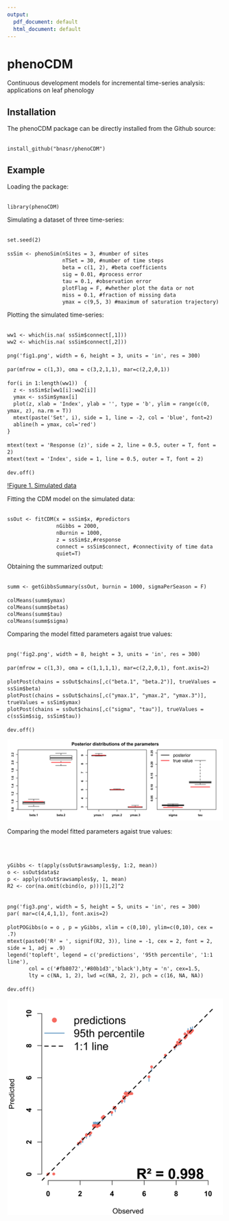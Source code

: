 ```yaml
---
output:
  pdf_document: default
  html_document: default
---
```

# phenoCDM
Continuous development models for incremental time-series analysis: applications on leaf phenology



## Installation
The phenoCDM package can be directly installed from the Github source:

```{r, echo=TRUE}

install_github("bnasr/phenoCDM")

```

## Example

Loading the package:
```{r, echo=TRUE}

library(phenoCDM)

```


Simulating a dataset of three time-series:
```{r, echo=TRUE}

set.seed(2)

ssSim <- phenoSim(nSites = 3, #number of sites
                  nTSet = 30, #number of time steps
                  beta = c(1, 2), #beta coefficients
                  sig = 0.01, #process error
                  tau = 0.1, #observation error
                  plotFlag = F, #whether plot the data or not
                  miss = 0.1, #fraction of missing data
                  ymax = c(9,5, 3) #maximum of saturation trajectory)

```

Plotting the simulated time-series:

```{r, echo=TRUE}

ww1 <- which(is.na( ssSim$connect[,1]))
ww2 <- which(is.na( ssSim$connect[,2]))

png('fig1.png', width = 6, height = 3, units = 'in', res = 300)

par(mfrow = c(1,3), oma = c(3,2,1,1), mar=c(2,2,0,1))

for(i in 1:length(ww1))  {
  z <- ssSim$z[ww1[i]:ww2[i]]
  ymax <- ssSim$ymax[i]
  plot(z, xlab = 'Index', ylab = '', type = 'b', ylim = range(c(0, ymax, z), na.rm = T))
  mtext(paste('Set', i), side = 1, line = -2, col = 'blue', font=2)
  abline(h = ymax, col='red')
}

mtext(text = 'Response (z)', side = 2, line = 0.5, outer = T, font = 2)
mtext(text = 'Index', side = 1, line = 0.5, outer = T, font = 2)

dev.off()

```
[!Figure 1. Simulated data](fig1.png)



Fitting the CDM model on the simulated data:
```{r, echo=TRUE}

ssOut <- fitCDM(x = ssSim$x, #predictors  
                nGibbs = 2000,
                nBurnin = 1000,
                z = ssSim$z,#response
                connect = ssSim$connect, #connectivity of time data
                quiet=T)

```


Obtaining the summarized output:
```{r, echo=TRUE}

summ <- getGibbsSummary(ssOut, burnin = 1000, sigmaPerSeason = F)

colMeans(summ$ymax)
colMeans(summ$betas)
colMeans(summ$tau)
colMeans(summ$sigma)

```


Comparing the model fitted parameters agaist true values:
```{r, echo=TRUE}

png('fig2.png', width = 8, height = 3, units = 'in', res = 300)

par(mfrow = c(1,3), oma = c(1,1,1,1), mar=c(2,2,0,1), font.axis=2)

plotPost(chains = ssOut$chains[,c("beta.1", "beta.2")], trueValues = ssSim$beta)
plotPost(chains = ssOut$chains[,c("ymax.1", "ymax.2", "ymax.3")], trueValues = ssSim$ymax)
plotPost(chains = ssOut$chains[,c("sigma", "tau")], trueValues = c(ssSim$sig, ssSim$tau))

dev.off()

```

![Figure 2. Model efficiency](fig2.png)




Comparing the model fitted parameters agaist true values:
```{r, echo=TRUE}



yGibbs <- t(apply(ssOut$rawsamples$y, 1:2, mean))
o <- ssOut$data$z
p <- apply(ssOut$rawsamples$y, 1, mean)
R2 <- cor(na.omit(cbind(o, p)))[1,2]^2


png('fig3.png', width = 5, height = 5, units = 'in', res = 300)
par( mar=c(4,4,1,1), font.axis=2)

plotPOGibbs(o = o , p = yGibbs, xlim = c(0,10), ylim=c(0,10), cex = .7)
mtext(paste0('R² = ', signif(R2, 3)), line = -1, cex = 2, font = 2, side = 1, adj = .9)
legend('topleft', legend = c('predictions', '95th percentile', '1:1 line'),
       col = c('#fb8072','#80b1d3','black'),bty = 'n', cex=1.5,
       lty = c(NA, 1, 2), lwd =c(NA, 2, 2), pch = c(16, NA, NA))

dev.off()

```

![Figure 3. Predictions vs Observed](fig3.png)
